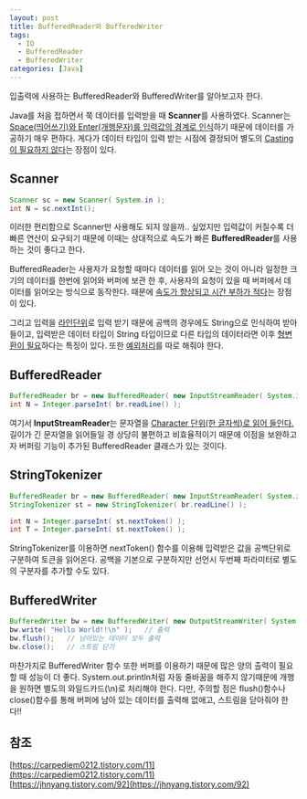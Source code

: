 ```yaml
---
layout: post
title: BufferedReader와 BufferedWriter
tags:
  - IO
  - BufferedReader
  - BufferedWriter
categories: [Java]
---
```

입출력에 사용하는 BufferedReader와 BufferedWriter를 알아보고자 한다.

Java를 처음 접하면서 쭉 데이터를 입력받을 때 <b>Scanner</b>를 사용하였다. Scanner는 <u>Space(띄어쓰기)와 Enter(개행문자)를 입력값의 경계로 인식</u>하기 때문에 데이터를 가공하기 매우 편하다. 게다가 데이터 타입이 입력 받는 시점에 결정되어 별도의 <u>Casting이 필요하지 않다</u>는 장점이 있다.
## Scanner
```java
Scanner sc = new Scanner( System.in );
int N = sc.nextInt();
```
이러한 편리함으로 Scanner만 사용해도 되지 않을까.. 싶었지만 입력값이 커질수록 더 빠른 연산이 요구되기 때문에 이때는 상대적으로 속도가 빠른 <b>BufferedReader</b>를 사용하는 것이 좋다고 한다.

BufferedReader는 사용자가 요청할 때마다 데이터를 읽어 오는 것이 아니라 일정한 크기의 데이터를 한번에 읽어와 버퍼에 보관 한 후, 사용자의 요청이 있을 때 버퍼에서 데이터를 읽어오는 방식으로 동작한다. 때문에 <u>속도가 향상되고 시간 부하가 적다</u>는 장점이 있다.

그리고 입력을 <u>라인단위</u>로 입력 받기 때문에 공백의 경우에도 String으로 인식하여 받아들이고, 입력받은 데이터 타입이 String 타입이므로 다른 타입의 데이터라면 이후 <u>형변환이 필요</u>하다는 특징이 있다. 또한 <u>예외처리</u>를 따로 해줘야 한다.
## BufferedReader
```java
BufferedReader br = new BufferedReader( new InputStreamReader( System.in ) );
int N = Integer.parseInt( br.readLine() );
```
여기서 <b>InputStreamReader</b>는 문자열을 <u>Character 단위(한 글자씩)로 읽어 들인다.</u>길이가 긴 문자열을 읽어들일 경 상당히 불편하고 비효율적이기 때문에 이점을 보완하고자 버퍼링 기능이 추가된 BufferedReader 클래스가 있는 것이다.
## StringTokenizer
```java
BufferedReader br = new BufferedReader( new InputStreamReader( System.in ) );
StringTokenizer st = new StringTokenizer( br.readLine() );

int N = Integer.parseInt( st.nextToken() );
int T = Integer.parseInt( st.nextToken() );
```
StringTokenizer를 이용하면 nextToken() 함수를 이용해 입력받은 값을 공백단위로 구분하여 토큰을 읽어온다. 공백을 기본으로 구분하지만 선언시 두번째 파라미터로 별도의 구분자를 추가할 수도 있다.
## BufferedWriter
```java
BufferedWriter bw = new BufferedWriter( new OutputStreamWriter( System.out ) );
bw.write( "Hello World!!\n" );   // 출력
bw.flush();   // 남아있는 데이터 모두 출력
bw.close();   // 스트림 닫기
```
마찬가지로 BufferedWriter 함수 또한 버퍼를 이용하기 때문에 많은 양의 출력이 필요할 때 성능이 더 좋다. System.out.println처럼 자동 줄바꿈을 해주지 않기때문에 개행을 원하면 별도의 와일드카드(\n)로 처리해야 한다.
다만, 주의할 점은 flush()함수나 close()함수를 통해 버퍼에 남아 있는 데이터를 출력해 없애고, 스트림을 닫아줘야 한다!!

## 참조
[https://carpediem0212.tistory.com/11](https://carpediem0212.tistory.com/11)  
[https://jhnyang.tistory.com/92](https://jhnyang.tistory.com/92)
